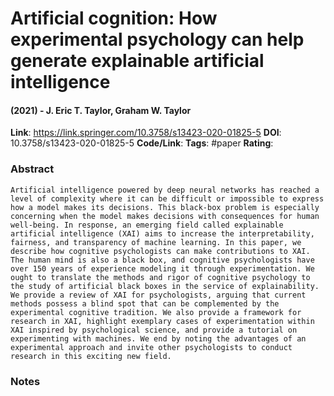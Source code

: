 # Artificial cognition: How experimental psychology can help generate explainable artificial intelligence
#### (2021) - J. Eric T. Taylor, Graham W. Taylor
**Link**: https://link.springer.com/10.3758/s13423-020-01825-5
**DOI**: 10.3758/s13423-020-01825-5
**Code/Link**:
**Tags**: #paper
**Rating**:

### Abstract

```
Artificial intelligence powered by deep neural networks has reached a level of complexity where it can be difficult or impossible to express how a model makes its decisions. This black-box problem is especially concerning when the model makes decisions with consequences for human well-being. In response, an emerging field called explainable artificial intelligence (XAI) aims to increase the interpretability, fairness, and transparency of machine learning. In this paper, we describe how cognitive psychologists can make contributions to XAI. The human mind is also a black box, and cognitive psychologists have over 150 years of experience modeling it through experimentation. We ought to translate the methods and rigor of cognitive psychology to the study of artificial black boxes in the service of explainability. We provide a review of XAI for psychologists, arguing that current methods possess a blind spot that can be complemented by the experimental cognitive tradition. We also provide a framework for research in XAI, highlight exemplary cases of experimentation within XAI inspired by psychological science, and provide a tutorial on experimenting with machines. We end by noting the advantages of an experimental approach and invite other psychologists to conduct research in this exciting new field.
```

### Notes

